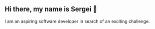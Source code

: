 ## Hi there, my name is Sergei 👋

I am an aspiring software developer in search of an exciting challenge.



